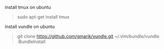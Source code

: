 install tmux on ubuntu
> sudo apt-get install tmux

install vundle on ubuntu
> git clone https://github.com/gmarik/vundle.git ~/.vim/bundle/vundle
> :BundleInstall
